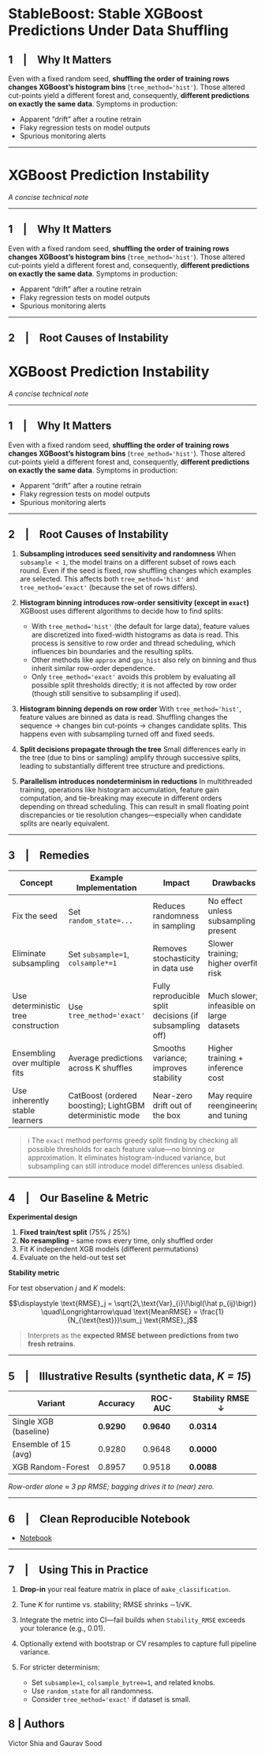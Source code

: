 # StableBoost: Stable XGBoost Predictions Under Data Shuffling

## 1 | Why It Matters

Even with a fixed random seed, **shuffling the order of training rows changes XGBoost’s histogram bins** (`tree_method='hist'`).
Those altered cut-points yield a different forest and, consequently, **different predictions on exactly the same data**.
Symptoms in production:

* Apparent “drift” after a routine retrain
* Flaky regression tests on model outputs
* Spurious monitoring alerts

---

# XGBoost Prediction Instability

*A concise technical note*

---

## 1 | Why It Matters

Even with a fixed random seed, **shuffling the order of training rows changes XGBoost’s histogram bins** (`tree_method='hist'`).
Those altered cut-points yield a different forest and, consequently, **different predictions on exactly the same data**.
Symptoms in production:

* Apparent “drift” after a routine retrain
* Flaky regression tests on model outputs
* Spurious monitoring alerts

---

## 2 | Root Causes of Instability
# XGBoost Prediction Instability

*A concise technical note*

---

## 1 | Why It Matters

Even with a fixed random seed, **shuffling the order of training rows changes XGBoost’s histogram bins** (`tree_method='hist'`).
Those altered cut-points yield a different forest and, consequently, **different predictions on exactly the same data**.
Symptoms in production:

* Apparent “drift” after a routine retrain
* Flaky regression tests on model outputs
* Spurious monitoring alerts

---

## 2 | Root Causes of Instability

1. **Subsampling introduces seed sensitivity and randomness**
   When `subsample < 1`, the model trains on a different subset of rows each round. Even if the seed is fixed, row shuffling changes which examples are selected. This affects both `tree_method='hist'` and `tree_method='exact'` (because the set of rows differs).

2. **Histogram binning introduces row-order sensitivity (except in `exact`)**
   XGBoost uses different algorithms to decide how to find splits:

   * With `tree_method='hist'` (the default for large data), feature values are discretized into fixed-width histograms as data is read. This process is sensitive to row order and thread scheduling, which influences bin boundaries and the resulting splits.
   * Other methods like `approx` and `gpu_hist` also rely on binning and thus inherit similar row-order dependence.
   * Only `tree_method='exact'` avoids this problem by evaluating all possible split thresholds directly; it is not affected by row order (though still sensitive to subsampling if used).

3. **Histogram binning depends on row order**
   With `tree_method='hist'`, feature values are binned as data is read. Shuffling changes the sequence → changes bin cut-points → changes candidate splits. This happens even with subsampling turned off and fixed seeds.

4. **Split decisions propagate through the tree**
   Small differences early in the tree (due to bins or sampling) amplify through successive splits, leading to substantially different tree structure and predictions.

5. **Parallelism introduces nondeterminism in reductions**
   In multithreaded training, operations like histogram accumulation, feature gain computation, and tie-breaking may execute in different orders depending on thread scheduling. This can result in small floating point discrepancies or tie resolution changes—especially when candidate splits are nearly equivalent.

---

## 3 | Remedies

| Concept                             | Example Implementation                                   | Impact                                                  | Drawbacks                                 |
| ----------------------------------- | -------------------------------------------------------- | ------------------------------------------------------- | ----------------------------------------- |
| Fix the seed                        | Set `random_state=...`                                   | Reduces randomness in sampling                          | No effect unless subsampling present      |
| Eliminate subsampling               | Set `subsample=1`, `colsample*=1`                        | Removes stochasticity in data use                       | Slower training; higher overfit risk      |
| Use deterministic tree construction | Use `tree_method='exact'`                                | Fully reproducible split decisions (if subsampling off) | Much slower; infeasible on large datasets |
| Ensembling over multiple fits       | Average predictions across K shuffles                    | Smooths variance; improves stability                    | Higher training + inference cost          |
| Use inherently stable learners      | CatBoost (ordered boosting); LightGBM deterministic mode | Near-zero drift out of the box                          | May require reengineering and tuning      |

> ℹ️ The `exact` method performs greedy split finding by checking all possible thresholds for each feature value—no binning or approximation. It eliminates histogram-induced variance, but subsampling can still introduce model differences unless disabled.

---

## 4 | Our Baseline & Metric

**Experimental design**

1. **Fixed train/test split** (75% / 25%)
2. **No resampling** – same rows every time, only shuffled order
3. Fit *K* independent XGB models (different permutations)
4. Evaluate on the held-out test set

**Stability metric**

For test observation *j* and *K* models:

$$\displaystyle \text{RMSE}_j
    = \sqrt{2\,\text{Var}_{i}\!\bigl(\hat p_{ij}\bigr)}  
\quad\Longrightarrow\quad
\text{MeanRMSE}
  = \frac{1}{N_{\text{test}}}\sum_j \text{RMSE}_j$$

> Interprets as the **expected RMSE between predictions from two fresh retrains**.

---

## 5 | Illustrative Results (synthetic data, *K = 15*)

| Variant               | Accuracy   | ROC-AUC    | Stability RMSE ↓ |
| --------------------- | ---------- | ---------- | ---------------- |
| Single XGB (baseline) | **0.9290** | **0.9640** | **0.0314**       |
| Ensemble of 15 (avg)  | 0.9280     | 0.9648     | **0.0000**       |
| XGB Random-Forest     | 0.8957     | 0.9518     | **0.0088**       |

*Row-order alone ≈ 3 pp RMSE; bagging drives it to (near) zero.*

---

## 6 | Clean Reproducible Notebook

* [Notebook](https://github.com/finite-sample/stableboost/blob/main/stableboost.ipynb)

---

## 7 | Using This in Practice

1. **Drop-in** your real feature matrix in place of `make_classification`.
2. Tune *K* for runtime vs. stability; RMSE shrinks ∼1/√K.
3. Integrate the metric into CI—fail builds when `Stability_RMSE` exceeds your tolerance (e.g., 0.01).
4. Optionally extend with bootstrap or CV resamples to capture full pipeline variance.
5. For stricter determinism:

   * Set `subsample=1`, `colsample_bytree=1`, and related knobs.
   * Use `random_state` for all randomness.
   * Consider `tree_method='exact'` if dataset is small.

## 8 | Authors

Victor Shia and Gaurav Sood
